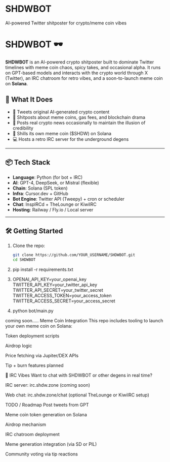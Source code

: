 # SHDWBOT
AI-powered Twitter shitposter for crypto/meme coin vibes
# SHDWBOT 🕶️

**SHDWBOT** is an AI-powered crypto shitposter built to dominate Twitter timelines with meme coin chaos, spicy takes, and occasional alpha. It runs on GPT-based models and interacts with the crypto world through X (Twitter), an IRC chatroom for retro vibes, and a soon-to-launch meme coin on **Solana**.

## 🧠 What It Does

- 💬 Tweets original AI-generated crypto content
- 🤡 Shitposts about meme coins, gas fees, and blockchain drama
- 🚨 Posts real crypto news occasionally to maintain the illusion of credibility
- 🧃 Shills its own meme coin ($SHDW) on Solana
- 💻 Hosts a retro IRC server for the underground degens

---

## 📦 Tech Stack

- **Language**: Python (for bot + IRC)
- **AI**: GPT-4, DeepSeek, or Mistral (flexible)
- **Chain**: Solana (SPL token)
- **Infra**: Cursor.dev + GitHub
- **Bot Engine**: Twitter API (Tweepy) + cron or scheduler
- **Chat**: InspIRCd + TheLounge or KiwiIRC
- **Hosting**: Railway / Fly.io / Local server

---

## 🛠️ Getting Started

1. Clone the repo:

   ```bash
   git clone https://github.com/YOUR_USERNAME/SHDWBOT.git
   cd SHDWBOT


2. pip install -r requirements.txt

3. OPENAI_API_KEY=your_openai_key
TWITTER_API_KEY=your_twitter_api_key
TWITTER_API_SECRET=your_twitter_secret
TWITTER_ACCESS_TOKEN=your_access_token
TWITTER_ACCESS_SECRET=your_access_secret


4. python bot/main.py


coming soon.....
Meme Coin Integration
This repo includes tooling to launch your own meme coin on Solana:

Token deployment scripts

Airdrop logic

Price fetching via Jupiter/DEX APIs

Tip + burn features planned



🧵 IRC Vibes
Want to chat with SHDWBOT or other degens in real time?

IRC server: irc.shdw.zone (coming soon)

Web chat: irc.shdw.zone/chat (optional TheLounge or KiwiIRC setup)


 TODO / Roadmap
 Post tweets from GPT

 Meme coin token generation on Solana

 Airdrop mechanism

 IRC chatroom deployment

 Meme generation integration (via SD or PIL)

 Community voting via tip reactions


